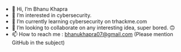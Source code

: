 - 👋 Hi, I’m Bhanu Khapra
- 👀 I’m interested in cybersecurity.
- 🌱 I’m currently learning cybersecurity on trhackme.com
- 💞️ I’m looking to collaborate on any interesting idea, super bored. 🙃  
- 📫 How to reach me : bhanukhapra07@gmail.com (Please mention GitHub in the subject)

<!---
khapra/khapra is a ✨ special ✨ repository because its `README.md` (this file) appears on your GitHub profile.
You can click the Preview link to take a look at your changes.
--->
